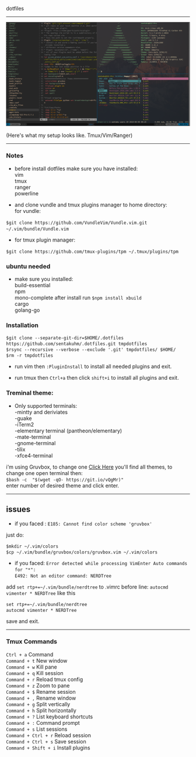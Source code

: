 dotfiles
***
![screenshot](https://github.com/madaramost/.dotfiles/blob/master/Screenshot.png)

(Here's what my setup looks like. Tmux/Vim/Ranger)
***

### Notes
* before install dotfiles make sure you have installed:<br/>
vim<br/>
tmux<br/>
ranger<br/>
powerline<br/>

+ and clone vundle and tmux plugins manager to home directory:<br/>
for vundle:

`$git clone https://github.com/VundleVim/Vundle.vim.git ~/.vim/bundle/Vundle.vim`

+ for tmux plugin manager:

`$git clone https://github.com/tmux-plugins/tpm ~/.tmux/plugins/tpm`

### ubuntu needed

+ make sure you installed:<br/>
build-essential<br/>
npm<br/>
mono-complete after install run `$npm install xbuild`<br/>
cargo<br/>
golang-go<br/>

### Installation

```
$git clone --separate-git-dir=$HOME/.dotfiles https://github.com/sentakuhm/.dotfiles.git tmpdotfiles
$rsync --recursive --verbose --exclude '.git' tmpdotfiles/ $HOME/
$rm -r tmpdotfiles
```
* run vim then `:PluginInstall` to install all needed plugins and exit.

* run tmux then `Ctrl+a` then click `shift+i` to install all plugins and exit. 

### Treminal theme:
+ Only supported terminals:<br/>
-mintty and deriviates<br/>
-guake<br/>
-iTerm2<br/>
-elementary terminal (pantheon/elementary)<br/>
-mate-terminal<br/>
-gnome-terminal<br/>
-tilix<br/>
-xfce4-terminal<br/>

i'm using Gruvbox, to change one [Click Here](https://mayccoll.github.io/Gogh/)
you'll find all themes, to change one open terminal then:<br/>
`$bash -c  "$(wget -qO- https://git.io/vQgMr)"`<br/>
enter number of desired theme and click enter.
***

## issues

+ if you faced : `E185: Cannot find color scheme 'gruvbox'`

just do:
```
$mkdir ~/.vim/colors
$cp ~/.vim/bundle/gruvbox/colors/gruvbox.vim ~/.vim/colors
```

+ if you faced: 
`Error detected while processing VimEnter Auto commands for "*":`<br/>
`E492: Not an editor command: NERDTree`

add `set rtp+=~/.vim/bundle/nerdtree` to .vimrc before line: `autocmd vimenter * NERDTree` like this
```
set rtp+=~/.vim/bundle/nerdtree
autocmd vimenter * NERDTree
```
save and exit.
***

### Tmux Commands

`Ctrl + a`	Command<br/>
`Command + t`	New window<br/>
`Command + w`	Kill pane<br/>
`Command + q`	Kill session<br/>
`Command + r`	Reload tmux config<br/>
`Command + z`	Zoom to pane<br/>
`Command + $`	Rename session<br/>
`Command + ,`	Rename window<br/>
`Command + g`	Split vertically<br/>
`Command + h`	Split horizontally<br/>
`Command + ?`	List keyboard shortcuts<br/>
`Command + :`	Command prompt<br/>
`Command + s`	List sessions<br/>
`Command + Ctrl + r`	Reload session<br/>
`Command + Ctrl + s`	Save session<br/>
`Command + Shift + i`	Install plugins<br/>
